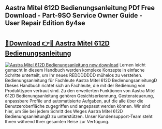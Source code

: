 ## Aastra Mitel 612D Bedienungsanleitung PDf Free Download - Part-9SO Service Owner Guide - User Repair Edition 6y4se

# <h2><a href="http://df1ik6.blite.top/?on=Aastra+Mitel+612D+Bedienungsanleitung">🔗Download 👉🔴 Aastra Mitel 612D Bedienungsanleitung</a></h2>

[![Aastra Mitel 612D Bedienungsanleitung new download](https://i.imgur.com/lujVjoI.png)](http://df1ik6.blite.top/?on=Aastra+Mitel+612D+Bedienungsanleitung)
Lernen leicht gemacht In diesem Handbuch werden komplexe Konzepte in einfache Schritte unterteilt, um Ihr neues REDDDDDDD mühelos zu verstehen. Bedienungsanleitung für Fachleute Aastra Mitel 612D BedienungsanleitungD Dieses Handbuch richtet sich an Fachleute, die mit der Bedienung von Produkttypen vertraut sind. Zu den erweiterten Funktionen von Aastra Mitel 612D Bedienungsanleitung gehören Gesichtserkennung, Gestensteuerung, anpassbare Profile und automatisierte Aufgaben, auf die alle über die Benutzeroberfläche zugegriffen und angepasst werden können. Wir sind hier, um Sie bei jedem Schritt des Weges Aastra Mitel 612D BedienungsanleitungD zu unterstützen. Unser Kundensupport-Team steht Ihnen während Ihrer gesamten Reise zur Verfügung.
